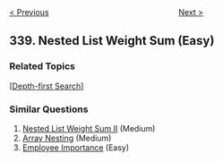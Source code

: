 <!--|This file generated by command(leetcode description); DO NOT EDIT.    |-->
<!--+----------------------------------------------------------------------+-->
<!--|@author    openset <openset.wang@gmail.com>                           |-->
<!--|@link      https://github.com/openset                                 |-->
<!--|@home      https://github.com/openset/leetcode                        |-->
<!--+----------------------------------------------------------------------+-->

[< Previous](https://github.com/openset/leetcode/tree/master/problems/counting-bits "Counting Bits")
　　　　　　　　　　　　　　　　
[Next >](https://github.com/openset/leetcode/tree/master/problems/longest-substring-with-at-most-k-distinct-characters "Longest Substring with At Most K Distinct Characters")

## 339. Nested List Weight Sum (Easy)



### Related Topics
  [[Depth-first Search](https://github.com/openset/leetcode/tree/master/tag/depth-first-search/README.md)]

### Similar Questions
  1. [Nested List Weight Sum II](https://github.com/openset/leetcode/tree/master/problems/nested-list-weight-sum-ii) (Medium)
  1. [Array Nesting](https://github.com/openset/leetcode/tree/master/problems/array-nesting) (Medium)
  1. [Employee Importance](https://github.com/openset/leetcode/tree/master/problems/employee-importance) (Easy)
